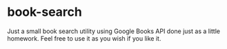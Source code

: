 # book-search
Just a small book search utility using Google Books API done just as a little homework.
Feel free to use it as you wish if you like it.
